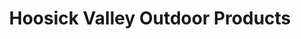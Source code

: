 ---
title: "Hoosick Valley Outdoor Products"
url: /hoosick-falls/hoosick-valley-outdoor-products/
shop: shop
---